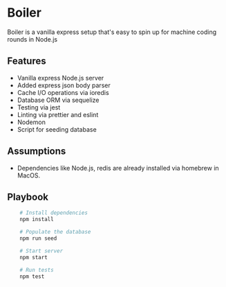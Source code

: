 # Boiler

Boiler is a vanilla express setup that's easy to spin up for machine coding rounds in Node.js

## Features

- Vanilla express Node.js server
- Added express json body parser
- Cache I/O operations via ioredis
- Database ORM via sequelize
- Testing via jest
- Linting via prettier and eslint
- Nodemon
- Script for seeding database

## Assumptions

- Dependencies like Node.js, redis are already installed via homebrew in MacOS.

## Playbook

```bash
    # Install dependencies
    npm install
```

```bash
    # Populate the database
    npm run seed
```

```bash
    # Start server
    npm start
```

```bash
    # Run tests
    npm test
```
